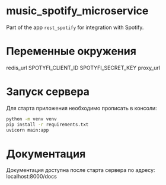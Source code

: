 # music_spotify_microservice

Part of the app `rest_spotify` for integration with Spotify.

# Переменные окружения

redis_url
SPOTYFI_CLIENT_ID
SPOTYFI_SECRET_KEY
proxy_url

# Запуск сервера

Для старта приложения необходимо прописать в консоли:
```bash
python -m venv venv
pip install -r requirements.txt
uvicorn main:app
```

# Документация

Документация доступна после старта сервера по адресу: localhost:8000/docs
